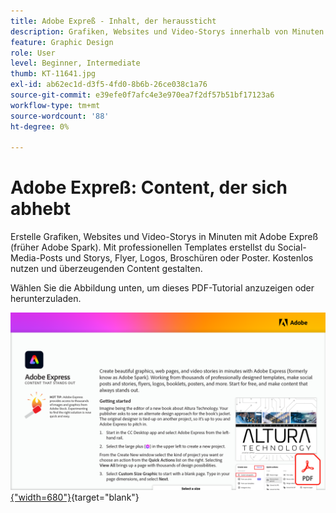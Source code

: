 ```yaml
---
title: Adobe Expreß - Inhalt, der heraussticht
description: Grafiken, Websites und Video-Storys innerhalb von Minuten mit Adobe Expreß erstellen
feature: Graphic Design
role: User
level: Beginner, Intermediate
thumb: KT-11641.jpg
exl-id: ab62ec1d-d3f5-4fd0-8b6b-26ce038c1a76
source-git-commit: e39efe0f7afc4e3e970ea7f2df57b51bf17123a6
workflow-type: tm+mt
source-wordcount: '88'
ht-degree: 0%

---
```


# Adobe Expreß: Content, der sich abhebt

Erstelle Grafiken, Websites und Video-Storys in Minuten mit Adobe Expreß (früher Adobe Spark). Mit professionellen Templates erstellst du Social-Media-Posts und Storys, Flyer, Logos, Broschüren oder Poster. Kostenlos nutzen und überzeugenden Content gestalten.

Wählen Sie die Abbildung unten, um dieses PDF-Tutorial anzuzeigen oder herunterzuladen.

[![Bild der ersten Seite des Tutorials](assets/Adobe-Express-content-that-stands-out.png){&quot;width=680&quot;}](assets/Adobe-Express-content-that-stands-out.pdf){target="blank"}
